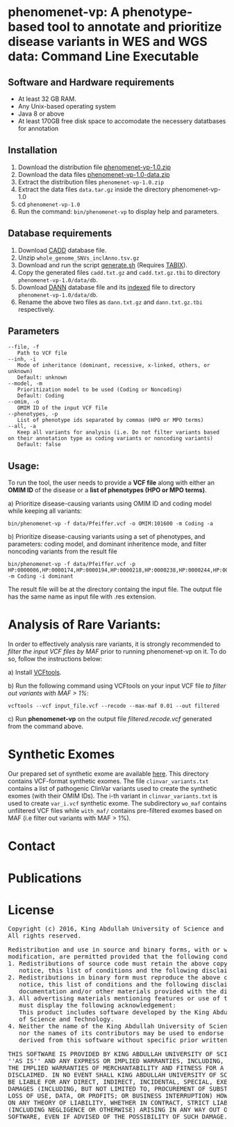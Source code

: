 # phenomenet-vp: A phenotype-based tool to annotate and prioritize disease variants in WES and WGS data: Command Line Executable

## Software and Hardware requirements
 - At least 32 GB RAM.
 - Any Unix-based operating system
 - Java 8 or above
 - At least 170GB free disk space to accomodate the necessery datatbases for annotation

 
## Installation 
    
 1. Download the distribution file [phenomenet-vp-1.0.zip](https://github.com/bio-ontology-research-group/phenomenet-vp/releases/download/v1.0/phenomenet-vp-1.0.zip)
 2. Download the data files [phenomenet-vp-1.0-data.zip](http://www.cbrc.kaust.edu.sa/onto/pvp/data.tar.gz)
 3. Extract the distribution files `phenomenet-vp-1.0.zip `
 4. Extract the data files `data.tar.gz` inside the directory phenomenet-vp-1.0
 5. cd `phenomenet-vp-1.0 `
 6. Run the command: `bin/phenomenet-vp` to display help and parameters.

## Database requirements 
  1. Download [CADD](http://krishna.gs.washington.edu/download/CADD/v1.3/whole_genome_SNVs_inclAnno.tsv.gz) database file.
  2. Unzip `whole_genome_SNVs_inclAnno.tsv.gz`
  3. Download and run the script [generate.sh](http://www.cbrc.kaust.edu.sa/onto/pvp/generate.sh) (Requires [TABIX](http://www.htslib.org/doc/tabix.html)).
  4. Copy the generated files `cadd.txt.gz` and `cadd.txt.gz.tbi` to directory `phenomenet-vp-1.0/data/db`.
  5. Download [DANN](https://cbcl.ics.uci.edu/public_data/DANN/data/DANN_whole_genome_SNVs.tsv.bgz) database file and its [indexed](https://cbcl.ics.uci.edu/public_data/DANN/data/DANN_whole_genome_SNVs.tsv.bgz.tbi) file to directory `phenomenet-vp-1.0/data/db`.
  6. Rename the above two files as `dann.txt.gz` and `dann.txt.gz.tbi` respectively. 
  

## Parameters
    --file, -f
       Path to VCF file
    --inh, -i
       Mode of inheritance (dominant, recessive, x-linked, others, or unknown)
       Default: unknown
    --model, -m
       Prioritization model to be used (Coding or Noncoding)
       Default: Coding
    --omim, -o
       OMIM ID of the input VCF file
    --phenotypes, -p
       List of phenotype ids separated by commas (HPO or MPO terms)
    --all, -a
       Keep all variants for analysis (i.e. Do not filter variants based on their annotation type as coding variants or noncoding variants)
       Default: false

## Usage:

To run the tool, the user needs to provide a **VCF file** along with either an **OMIM ID** of the disease or a **list of phenotypes (HPO or MPO terms)**.

a) Prioritize disease-causing variants using OMIM ID and coding model while keeping all variants:

	bin/phenomenet-vp -f data/Pfeiffer.vcf -o OMIM:101600 -m Coding -a
	
b) Prioritize disease-causing variants using a set of phenotypes, and parameters: coding model, and dominant inheritence mode, and filter noncoding variants from the result file

	bin/phenomenet-vp -f data/Pfeiffer.vcf -p HP:0000006,HP:0000174,HP:0000194,HP:0000218,HP:0000238,HP:0000244,HP:0000272,HP:0000303,HP:0000316,HP:0000322,HP:0000324,HP:0000327,HP:0000348,HP:0000431,HP:0000452,HP:0000453,HP:0000470,HP:0000486,HP:0000494,HP:0000508,HP:0000586,HP:0000678,HP:0001156,HP:0001249,HP:0002308,HP:0002676,HP:0002780,HP:0003041,HP:0003070,HP:0003196,HP:0003272,HP:0003307,HP:0003795,HP:0004209,HP:0004322,HP:0004440,HP:0005048,HP:0005280,HP:0005347,HP:0006101,HP:0006110,HP:0009602,HP:0009773,HP:0010055,HP:0010669,HP:0011304 -m Coding -i dominant 
   
   The result file will be at the directory containg the input file. The output file has the same name as input file with .res extension.
   
# Analysis of Rare Variants:

In order to effectively analysis rare variants, it is strongly recommended to *filter the input VCF files by MAF* prior to running phenomenet-vp on it. To do so, follow the instructions below:

a) Install [VCFtools](https://vcftools.github.io/index.html).

b) Run the following command using VCFtools on your input VCF file *to filter out variants with MAF > 1%*:

	vcftools --vcf input_file.vcf --recode --max-maf 0.01 --out filtered
	
c) Run **phenomenet-vp** on the output file *filtered.recode.vcf* generated from the command above.
 
# Synthetic Exomes

Our prepared set of synthetic exome are available [here](http://www.cbrc.kaust.edu.sa/onto/pvp/synthetic_exomes/). This directory contains VCF-format synthetic exomes. The file `clinvar_variants.txt` contains a list of pathogenic ClinVar variants used to create the synthetic exomes (with their OMIM IDs). The i-th variant in `clinvar_variants.txt` is used to create `var_i.vcf` synthetic exome. The subdirectory `wo_maf` contains unfiltered VCF files while `with_maf/` contains pre-filtered exomes based on MAF (i.e filter out variants with MAF > 1%).


# Contact

# Publications

# License
<pre>
Copyright (c) 2016, King Abdullah University of Science and Technology
All rights reserved.

Redistribution and use in source and binary forms, with or without
modification, are permitted provided that the following conditions are met:
1. Redistributions of source code must retain the above copyright
   notice, this list of conditions and the following disclaimer.
2. Redistributions in binary form must reproduce the above copyright
   notice, this list of conditions and the following disclaimer in the
   documentation and/or other materials provided with the distribution.
3. All advertising materials mentioning features or use of this software
   must display the following acknowledgement:
   This product includes software developed by the King Abdullah University
   of Science and Technology.
4. Neither the name of the King Abdullah University of Science and Technology
   nor the names of its contributors may be used to endorse or promote products
   derived from this software without specific prior written permission.

THIS SOFTWARE IS PROVIDED BY KING ABDULLAH UNIVERSITY OF SCIENCE AND TECHNOLOGY
''AS IS'' AND ANY EXPRESS OR IMPLIED WARRANTIES, INCLUDING, BUT NOT LIMITED TO, 
THE IMPLIED WARRANTIES OF MERCHANTABILITY AND FITNESS FOR A PARTICULAR PURPOSE ARE
DISCLAIMED. IN NO EVENT SHALL KING ABDULLAH UNIVERSITY OF SCIENCE AND TECHNOLOGY 
BE LIABLE FOR ANY DIRECT, INDIRECT, INCIDENTAL, SPECIAL, EXEMPLARY, OR CONSEQUENTIAL 
DAMAGES (INCLUDING, BUT NOT LIMITED TO, PROCUREMENT OF SUBSTITUTE GOODS OR SERVICES;
LOSS OF USE, DATA, OR PROFITS; OR BUSINESS INTERRUPTION) HOWEVER CAUSED AND
ON ANY THEORY OF LIABILITY, WHETHER IN CONTRACT, STRICT LIABILITY, OR TORT
(INCLUDING NEGLIGENCE OR OTHERWISE) ARISING IN ANY WAY OUT OF THE USE OF THIS
SOFTWARE, EVEN IF ADVISED OF THE POSSIBILITY OF SUCH DAMAGE.
</pre>
